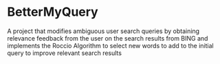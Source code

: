 # BetterMyQuery
A project that modifies ambiguous user search queries by obtaining relevance feedback from the user on the search results from BING and implements the Roccio Algorithm to select new words to add to the initial query to improve relevant search results  
